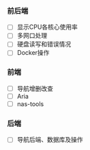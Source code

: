### 前后端
* [ ] 显示CPU各核心使用率
* [ ] 多网口处理
* [ ] 硬盘读写和错误情况
* [ ] Docker操作

### 前端
* [ ] 导航增删改查
* [ ] Aria
* [ ] nas-tools

### 后端
* [ ] 导航后端、数据库及操作

